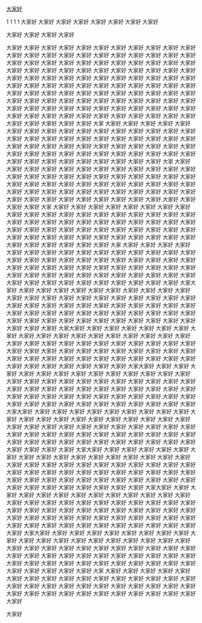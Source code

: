 [大家好](#大家)

1
1
1
1
大家好
大家好
大家好
大家好
大家好
大家好
大家好
大家好

大家好
大家好
大家好
大家好

大家好
大家好
大家好
大家好
大家好
大家好
大家好
大家好
大家好
大家好
大家好
大家好
大家好
大家好
大家好
大家好
大家好
大家好
大家好
大家好
大家好
大家好
大家好
大家好
大家好
大家好
大家好
大家好
大家好
大家好
大家好
大家好
大家好
大家好
大家好
大家好
大家好
大家好
大家好
大家好
大家好
大家好
大家好
大家好
大家好
大家好
大家好
大家好
大家好
大家好
大家好
大家好
大家好
大家好
大家好
大家好
大家好
大家好
大家好
大家好
大家好
大家好
大家好
大家好
大家好
大家好
大家好
大家好
大家好
大家好
大家好
大家好
大家好
大家好
大家好
大家好
大家好
大家好
大家好
大家好
大家好
大家好
大家好
大家好
大家好
大家好
大家好
大家好
大家好
大家好
大家好
大家好
大家好
大家好
大家好
大家好
大家好
大家好
大家好
大家好
大家好
大家好
大家好
大家好
大家好
大家好
大家好
大家好
大家好
大家好
大家好
大家好
大家好
大家好
大家好
大家
大家好
大家好
大家好
大家好
大家好
大家好
大家好
大家好
大家好
大家好
大家好
大家好
大家好
大家好
大家好
大家好
大家好
大家好
大家好
大家好
大家好
大家好
大家好
大家好
大家好
大家好
大家好
大家好
大家好
大家好
大家好
大家好
大家好
大家好
大家好
大家好
大家好
大家好
大家好
大家好
大家好
大家好
大家好
大家好
大家好
大家好
大家好
大家好
大家好
大家好
大家好
大家好
大家好
大家好
大家好
大家好
大家好
大家好
大家
大家好
大家好
大家好
大家好
大家好
大家好
大家好
大家好
大家好
大家好
大家好
大家好
大家好
大家好
大家好
大家好
大家好
大家好
大家好
大家好
大家好
大家好
大家好
大家好
大家好
大家好
大家好
大家好
大家好
大家好
大家好
大家好
大家好
大家好
大家好
大家好
大家好
大家好
大家好
大家好
大家好
大家好
大家好
大家好
大家好
大家好
大家好
大家好
大家好
大家好
大家好
大家好
大家好
大家好
大家好
大家好
大家好
大家好
大家
大家好
大家好
大家好
大家好
大家好
大家好
大家好
大家好
大家好
大家好
大家好
大家好
大家好
大家好
大家好
大家好
大家好
大家好
大家好
大家好
大家好
大家好
大家好
大家好
大家好
大家好
大家好
大家好
大家好
大家好
大家好
大家好
大家好
大家好
大家好
大家好
大家好
大家好
大家好
大家好
大家好
大家好
大家好
大家好
大家好
大家好
大家好
大家好
大家好
大家好
大家好
大家好
大家好
大家好
大家好
大家好
大家好
大家好
大家
大家好
大家好
大家好
大家好
大家好
大家好
大家好
大家好
大家好
大家好
大家好
大家好
大家好
大家好
大家好
大家好
大家好
大家好
大家好
大家好
大家好
大家好
大家好
大家好
大家好
大家好
大家好
大家好
大家好
大家好
大家好
大家好
大家好
大家好
大家好
大家好
大家好
大家好
大家好
大家好
大家好
大家好
大家好
大家好
大家好
大家好
大家好
大家好
大家好
大家好
大家好
大家好
大家好
大家好
大家好
大家好
大家好
大家好
大家大家好
大家好
大家好
大家好
大家好
大家好
大家好
大家好
大家好
大家好
大家好
大家好
大家好
大家好
大家好
大家好
大家好
大家好
大家好
大家好
大家好
大家好
大家好
大家好
大家好
大家好
大家好
大家好
大家好
大家好
大家好
大家好
大家好
大家好
大家好
大家好
大家好
大家好
大家好
大家好
大家好
大家好
大家好
大家好
大家好
大家好
大家好
大家好
大家好
大家好
大家好
大家好
大家好
大家好
大家好
大家好
大家好
大家好
大家大家好
大家好
大家好
大家好
大家好
大家好
大家好
大家好
大家好
大家好
大家好
大家好
大家好
大家好
大家好
大家好
大家好
大家好
大家好
大家好
大家好
大家好
大家好
大家好
大家好
大家好
大家好
大家好
大家好
大家好
大家好
大家好
大家好
大家好
大家好
大家好
大家好
大家好
大家好
大家好
大家好
大家好
大家好
大家好
大家好
大家好
大家好
大家好
大家好
大家好
大家好
大家好
大家好
大家好
大家好
大家好
大家好
大家好
大家大家好
大家好
大家好
大家好
大家好
大家好
大家好
大家好
大家好
大家好
大家好
大家好
大家好
大家好
大家好
大家好
大家好
大家好
大家好
大家好
大家好
大家好
大家好
大家好
大家好
大家好
大家好
大家好
大家好
大家好
大家好
大家好
大家好
大家好
大家好
大家好
大家好
大家好
大家好
大家好
大家好
大家好
大家好
大家好
大家好
大家好
大家好
大家好
大家好
大家好
大家好
大家好
大家好
大家好
大家好
大家好
大家好
大家好
大家大家好
大家好
大家好
大家好
大家好
大家好
大家好
大家好
大家好
大家好
大家好
大家好
大家好
大家好
大家好
大家好
大家好
大家好
大家好
大家好
大家好
大家好
大家好
大家好
大家好
大家好
大家好
大家好
大家好
大家好
大家好
大家好
大家好
大家好
大家好
大家好
大家好
大家好
大家好
大家好
大家好
大家好
大家好
大家好
大家好
大家好
大家好
大家好
大家好
大家好
大家好
大家好
大家好
大家好
大家好
大家好
大家好
大家好
大家大家好
大家好
大家好
大家好
大家好
大家好
大家好
大家好
大家好
大家好
大家好
大家好
大家好
大家好
大家好
大家好
大家好
大家好
大家好
大家好
大家好
大家好
大家好
大家好
大家好
大家好
大家好
大家好
大家好
大家好
大家好
大家好
大家好
大家好
大家好
大家好
大家好
大家好
大家好
大家好
大家好
大家好
大家好
大家好
大家好
大家好
大家好
大家好
大家好
大家好
大家好
大家好
大家好
大家好
大家好
大家好
大家好
大家好
大家大家好
大家好
大家好
大家好
大家好
大家好
大家好
大家好
大家好
大家好
大家好
大家好
大家好
大家好
大家好
大家好
大家好
大家好
大家好
大家好
大家好
大家好
大家好
大家好
大家好
大家好
大家好
大家好
大家好
大家好
大家好
大家好
大家好
大家好
大家好
大家好
大家好
大家好
大家好
大家好
大家好
大家好
大家好
大家好
大家好
大家好
大家好
大家好
大家好
大家好
大家好
大家好
大家好
大家好
大家好
大家好
大家好
大家好
大家大家好
大家好
大家好
大家好
大家好
大家好
大家好
大家好
大家好
大家好
大家好
大家好
大家好
大家好
大家好
大家好
大家好
大家好
大家好
大家好
大家好
大家好
大家好
大家好
大家好
大家好
大家好
大家好
大家好
大家好
大家好
大家好
大家好
大家好
大家好
大家好
大家好
大家好
大家好
大家好
大家好
大家好
大家好
大家好
大家好
大家好
大家好
大家好
大家好
大家好
大家好
大家好
大家好
大家好
大家好
大家好
大家好
大家好
大家
大家好
大家好
大家好
大家好
大家好
大家好
大家好
大家好
大家好
大家好
大家好
大家好
大家好
大家好
大家好
大家好
大家好
大家好
大家好
大家好
大家好
大家好
大家好
大家好
大家好
大家好
大家好
大家好
大家好
大家好
大家好
大家好
大家好
大家好
大家好
大家好
大家好
大家好
大家好

<span id="大家">大家好</span>
